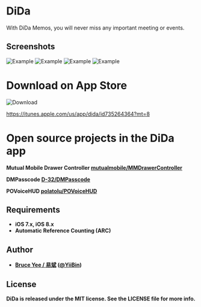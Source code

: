 # DiDa
With DiDa Memos, you will never miss any important meeting or events.

## Screenshots
![Example](http://iclass.cc/dida/00.png "Example View")
![Example](http://iclass.cc/dida/11.png "Example View")
![Example](http://iclass.cc/dida/22.png "Example View")
![Example](http://iclass.cc/dida/33.png "Example View")

# Download on App Store
![Download](http://iclass.cc/dida/d.png "Download View")

https://itunes.apple.com/us/app/dida/id735264364?mt=8

# Open source projects in the DiDa app
<b>Mutual Mobile Drawer Controller<b> [mutualmobile/MMDrawerController](https://github.com/mutualmobile/MMDrawerController)

<b>DMPasscode</b> [D-32/DMPasscode](https://github.com/D-32/DMPasscode)

<b>POVoiceHUD</b> [polatolu/POVoiceHUD](https://github.com/polatolu/POVoiceHUD)

## Requirements

- iOS 7.x, iOS 8.x
- Automatic Reference Counting (ARC)

## Author

- [Bruce Yee / 易斌](https://github.com/bruceyibin) ([@YiiBin](https://twitter.com/YiiBin))

## License

DiDa is released under the MIT license. See the LICENSE file for more info.
